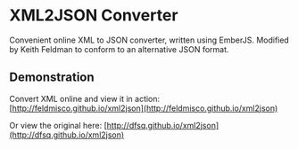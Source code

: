 # XML2JSON Converter

Convenient online XML to JSON converter, written using EmberJS.  Modified by Keith Feldman to conform to an alternative JSON format.

## Demonstration

Convert XML online and view it in action: [http://feldmisco.github.io/xml2json](http://feldmisco.github.io/xml2json)

Or view the original here: [http://dfsq.github.io/xml2json](http://dfsq.github.io/xml2json)
